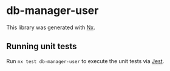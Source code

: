 # db-manager-user

This library was generated with [Nx](https://nx.dev).

## Running unit tests

Run `nx test db-manager-user` to execute the unit tests via [Jest](https://jestjs.io).
